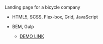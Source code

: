  Landing page for a bicycle company
 
 - HTML5, SCSS, Flex-box, Grid, JavaScript
 - BEM, Gulp

    - [DEMO LINK](https://galyopa.github.io/MyBike/)
